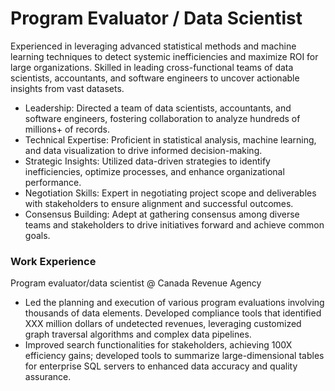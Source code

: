 # Program Evaluator / Data Scientist
Experienced in leveraging advanced statistical methods and machine learning techniques to detect systemic inefficiencies and maximize ROI for large organizations. Skilled in leading cross-functional teams of data scientists, accountants, and software engineers to uncover actionable insights from vast datasets.

- Leadership: Directed a team of data scientists, accountants, and software engineers, fostering collaboration to analyze hundreds of millions+ of records.
- Technical Expertise: Proficient in statistical analysis, machine learning, and data visualization to drive informed decision-making.
- Strategic Insights: Utilized data-driven strategies to identify inefficiencies, optimize processes, and enhance organizational performance.
- Negotiation Skills: Expert in negotiating project scope and deliverables with stakeholders to ensure alignment and successful outcomes.
- Consensus Building: Adept at gathering consensus among diverse teams and stakeholders to drive initiatives forward and achieve common goals.

### Work Experience
Program evaluator/data scientist @ Canada Revenue Agency
- Led the planning and execution of various program evaluations involving thousands of data elements. Developed compliance tools that identified XXX million dollars of undetected revenues, leveraging customized graph traversal algorithms and complex data pipelines.
- Improved search functionalities for stakeholders, achieving 100X efficiency gains; developed tools to summarize large-dimensional tables for enterprise SQL servers to enhanced data accuracy and quality assurance.

